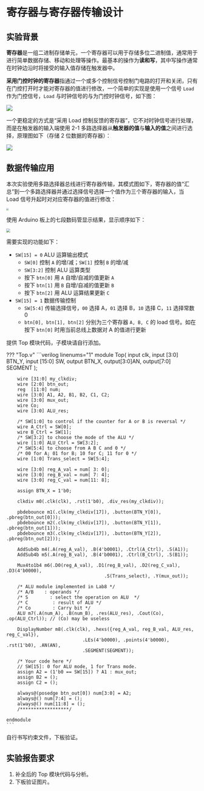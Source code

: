 # 寄存器与寄存器传输设计

## 实验背景

**寄存器**是一组二进制存储单元，一个寄存器可以用于存储多位二进制值，通常用于进行简单数据存储、移动和处理等操作。最基本的操作为**读和写**，其中写操作通常在时钟边沿时将接受的输入值存储在触发器中。

**采用门控时钟的寄存器**指通过一个或多个控制信号控制门电路的打开和关闭，只有在门控打开时才能对寄存器的值进行修改，一个简单的实现是使用一个信号 `Load` 作为门控信号，`Load` 与时钟信号的与为门控时钟信号，如下图：

<img src="../pic/gated_clock.png">

一个更稳定的方式是“采用 Load 控制反馈的寄存器”，它不对时钟信号进行处理，而是在触发器的输入端使用 2-1 多路选择器从**触发器的值**与**输入的值**之间进行选择，原理图如下（存储 2 位数据的寄存器）：

<img src="../pic/load_feedback.png">

## 数据传输应用

本次实验使用多路选择器总线进行寄存器传输，其模式图如下，寄存器的值“汇总”到一个多路选择器并通过选择信号选择一个值作为三个寄存器的输入，当 Load 信号升起时对对应寄存器的值进行修改：

<img src="../pic/mux_bus.png" style="zoom: 40%">

使用 Arduino 板上的七段数码管显示结果，显示顺序如下：

<img src="../pic/example.png" style="zoom: 60%">

需要实现的功能如下：

* `SW[15] = 0` ALU 运算输出模式
    * `SW[0]` 控制 `A` 的增/减；`SW[1]` 控制 `B` 的增/减
    * `SW[3:2]` 控制 ALU 运算类型
    * 按下 `btn[0]` 用 `A` 自增/自减的值更新 `A`
    * 按下 `btn[1]` 用 `B` 自增/自减的值更新 `B`
    * 按下 `btn[2]` 用 ALU 运算结果更新 `C`
* `SW[15] = 1` 数据传输控制
    * `SW[5:4]` 传输选择信号，`00` 选择 A，`01` 选择 B，`10` 选择 C，`11` 选择常数 0
    * `btn[0], btn[1], btn[2]` 分别为三个寄存器 `A, B, C` 的 load 信号。如在按下 `btn[0]` 时用当前总线上数据对 A 的值进行更新

提供 Top 模块代码，子模块请自行添加。

??? "Top.v"
    ```verilog linenums="1"
    module Top(
        input clk,
        input [3:0] BTN_Y, 
        input [15:0] SW,
        output BTN_X,
        output[3:0]AN,
        output[7:0] SEGMENT
    );

        wire [31:0] my_clkdiv;
        wire [2:0] btn_out;
        reg  [11:0] num;
        wire [3:0] A1, A2, B1, B2, C1, C2;
        wire [3:0] mux_out;
        wire Co;
        wire [3:0] ALU_res;

        /* SW[1:0] to control if the counter for A or B is reversal */
        wire A_Ctrl = SW[0];
        wire B_Ctrl = SW[1];
        /* SW[3:2] to choose the mode of the ALU */
        wire [1:0] ALU_Ctrl = SW[3:2];
        /* SW[5:4] to choose from A B C and 0 */
        /* 00 for A; 01 for B; 10 for C; 11 for 0 */
        wire [1:0] Trans_select = SW[5:4];

        wire [3:0] reg_A_val = num[ 3: 0];
        wire [3:0] reg_B_val = num[ 7: 4];
        wire [3:0] reg_C_val = num[11: 8];

        assign BTN_X = 1'b0;

        clkdiv m0(.clk(clk), .rst(1'b0), .div_res(my_clkdiv));
        
        pbdebounce m1(.clk(my_clkdiv[17]), .button(BTN_Y[0]), .pbreg(btn_out[0]));
        pbdebounce m2(.clk(my_clkdiv[17]), .button(BTN_Y[1]), .pbreg(btn_out[1]));
        pbdebounce m3(.clk(my_clkdiv[17]), .button(BTN_Y[2]), .pbreg(btn_out[2]));
        
        AddSub4b m4(.A(reg_A_val), .B(4'b0001), .Ctrl(A_Ctrl), .S(A1));
        AddSub4b m5(.A(reg_B_val), .B(4'b0001), .Ctrl(B_Ctrl), .S(B1));
        
        Mux4to1b4 m6(.D0(reg_A_val), .D1(reg_B_val), .D2(reg_C_val), .D3(4'b0000),
                                        .S(Trans_select), .Y(mux_out));
        
        /* ALU module implemented in Lab8 */
        /* A/B    : operands */
        /* S        : select the operation on ALU  */
        /* C         : result of ALU */
        /* Co        : Carry bit */
        ALU m7(.A(num_A), .B(num_B), .res(ALU_res), .Cout(Co), .op(ALU_Ctrl)); // (Co) may be useless
        
        DisplayNumber m8(.clk(clk), .hexs({reg_A_val, reg_B_val, ALU_res, reg_C_val}), 
                                .LEs(4'b0000), .points(4'b0000), .rst(1'b0), .AN(AN),
                                .SEGMENT(SEGMENT));
        
        /* Your code here */
        // SW[15]: 0 for ALU mode, 1 for Trans mode.
        assign A2 = (1'b0 == SW[15]) ? A1 : mux_out; 
        assign B2 = ();
        assign C2 = ();
        
        always@(posedge btn_out[0]) num[3:0] = A2;
        always@() num[7:4] = ();
        always@() num[11:8] = ();
        /******************/

    endmodule
    ```

自行书写约束文件，下板验证。

## 实验报告要求

1. 补全后的 Top 模块代码与分析。
2. 下板验证图片。
